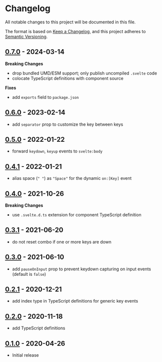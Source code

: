 # Changelog

All notable changes to this project will be documented in this file.

The format is based on [Keep a Changelog](https://keepachangelog.com/en/1.0.0/),
and this project adheres to [Semantic Versioning](https://semver.org/spec/v2.0.0.html).

## [0.7.0](https://github.com/metonym/svelte-keydown/releases/tag/v0.7.0) - 2024-03-14

**Breaking Changes**

- drop bundled UMD/ESM support; only publish uncompiled `.svelte` code
- colocate TypeScript definitions with component source

**Fixes**

- add `exports` field to `package.json`

## [0.6.0](https://github.com/metonym/svelte-keydown/releases/tag/v0.6.0) - 2023-02-14

- add `separator` prop to customize the key between keys

## [0.5.0](https://github.com/metonym/svelte-keydown/releases/tag/v0.5.0) - 2022-01-22

- forward `keydown`, `keyup` events to `svelte:body`

## [0.4.1](https://github.com/metonym/svelte-keydown/releases/tag/v0.4.1) - 2022-01-21

- alias space (`" "`) as `"Space"` for the dynamic `on:[Key]` event

## [0.4.0](https://github.com/metonym/svelte-keydown/releases/tag/v0.4.0) - 2021-10-26

**Breaking Changes**

- use `.svelte.d.ts` extension for component TypeScript definition

## [0.3.1](https://github.com/metonym/svelte-keydown/releases/tag/v0.3.1) - 2021-06-20

- do not reset combo if one or more keys are down

## [0.3.0](https://github.com/metonym/svelte-keydown/releases/tag/v0.3.0) - 2021-06-10

- add `pauseOnInput` prop to prevent keydown capturing on input events (default is `false`)

## [0.2.1](https://github.com/metonym/svelte-keydown/releases/tag/v0.2.1) - 2020-12-21

- add index type in TypeScript definitions for generic key events

## [0.2.0](https://github.com/metonym/svelte-keydown/releases/tag/v0.2.0) - 2020-11-18

- add TypeScript definitions

## [0.1.0](https://github.com/metonym/svelte-keydown/releases/tag/v0.1.0) - 2020-04-26

- Initial release
